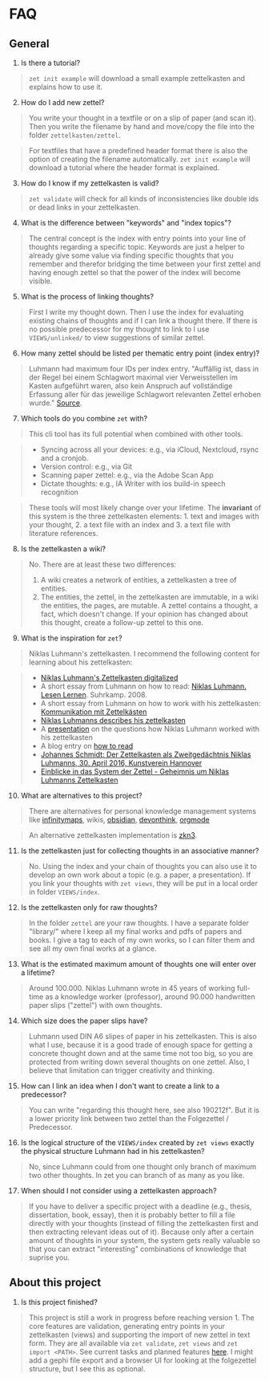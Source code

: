 # FAQ

## General

1. Is there a tutorial?

> `zet init example` will download a small example zettelkasten and explains how to use it.

2. How do I add new zettel?

> You write your thought in a textfile or on a slip of paper (and scan it). Then you write the filename by hand and move/copy the file into the folder `zettelkasten/zettel`.

> For textfiles that have a predefined header format there is also the option of creating the filename automatically. `zet init example` will download a tutorial where the header format is explained.

3. How do I know if my zettelkasten is valid?

> `zet validate` will check for all kinds of inconsistencies like double ids or dead links in your zettelkasten.

4. What is the difference between "keywords" and "index topics"?

> The central concept is the index with entry points into your line of thoughts regarding a specific topic. Keywords are just a helper to already give some value via finding specific thoughts that you remember and therefor bridging the time between your first zettel and having enough zettel so that the power of the index will become visible.

5. What is the process of linking thoughts?

> First I write my thought down. Then I use the index for evaluating existing chains of thoughts and if I can link a thought there. If there is no possible predecessor for my thought to link to I use `VIEWS/unlinked/` to view suggestions of similar zettel.

6. How many zettel should be listed per thematic entry point (index entry)?

> Luhmann had maximum four IDs per index entry.
> "Auffällig ist, dass in der Regel bei einem Schlagwort maximal vier Verweisstellen im Kasten aufgeführt waren, also kein Anspruch auf vollständige Erfassung aller für das jeweilige Schlagwort relevanten Zettel erhoben wurde." [Source](https://niklas-luhmann-archiv.de/nachlass/zettelkasten).

7. Which tools do you combine `zet` with?

> This cli tool has its full potential when combined with other tools.

> * Syncing across all your devices: e.g., via iCloud, Nextcloud, rsync and a cronjob.
> * Version control: e.g., via Git
> * Scanning paper zettel: e.g., via the Adobe Scan App
> * Dictate thoughts: e.g., IA Writer with ios build-in speech recognition

> These tools will most likely change over your lifetime. The **invariant** of this system is the three zettelkasten elements: 1. text and images with your thought, 2. a text file with an index and 3. a text file with  literature references.

8. Is the zettelkasten a wiki?

> No. There are at least these two differences:
> 1. A wiki creates a network of entities, a zettelkasten a tree of entities.
> 2. The entities, the zettel, in the zettelkasten are immutable, in a wiki the entities, the pages, are mutable. A zettel contains a thought, a fact, which doesn't change. If your opinion has changed about this thought, create a follow-up zettel to this one.

9. What is the inspiration for `zet`?

> Niklas Luhmann's zettelkasten. I recommend the following content for learning about his zettelkasten:

> * [Niklas Luhmann's Zettelkasten digitalized](http://ds.ub.uni-bielefeld.de/viewer/collections/zettelkasten/)
> * A short essay from Luhmann on how to read: [Niklas Luhmann. Lesen Lernen](https://media.suhrkamp.de/mediadelivery/asset/cf9bb33d79fa476095a84f881aa0ca59/schriften-zu-kunst-und-literatur_9783518294727_leseprobe.pdf?contentdisposition=inline). Suhrkamp. 2008.
> * A short essay from Luhmann on how to work with his zettelkasten: [Kommunikation mit Zettelkästen](https://ckrybus.com/static/papers/luhmann1981.pdf)
> * [Niklas Luhmanns describes his zettelkasten](https://www.youtube.com/watch?v=mCFP5i_0ibE)
> * A [presentation](https://strengejacke.files.wordpress.com/2015/10/introduction-into-luhmanns-zettelkasten-thinking.pdf) on the questions how Niklas Luhmann worked with his zettelkasten 
> * A blog entry on [how to read](https://strengejacke.wordpress.com/2007/08/04/lesen-lernen/)
> * [Johannes Schmidt: Der Zettelkasten als Zweitgedächtnis Niklas Luhmanns, 30. April 2016, Kunstverein Hannover](https://vimeo.com/173128404)
> * [Einblicke in das System der Zettel - Geheimnis um Niklas Luhmanns Zettelkasten](https://www.youtube.com/watch?v=4veq2i3teVk)

10. What are alternatives to this project?

> There are alternatives for personal knowledge management systems like [infinitymaps](https://infinitymaps.io/imapping-tool/), wikis, [obsidian](https://obsidian.md/), [devonthink](https://www.devontechnologies.com/de/apps/devonthink), [orgmode](https://orgmode.org/)

> An alternative zettelkasten implementation is [zkn3](http://zettelkasten.danielluedecke.de/).

11. Is the zettelkasten just for collecting thoughts in an associative manner?

> No. Using the index and your chain of thoughts you can also use it to develop an own work about a topic (e.g. a paper, a presentation). If you link your thoughts with `zet views`, they will be put in a local order in folder `VIEWS/index`.

12. Is the zettelkasten only for raw thoughts?

> In the folder `zettel` are your raw thoughts. I have a separate folder "library/" where I keep all my final works and pdfs of papers and books. I give a tag to each of my own works, so I can filter them and see all my own final works at a glance.

13. What is the estimated maximum amount of thoughts one will enter over a lifetime?

> Around 100.000. Niklas Luhmann wrote in 45 years of working full-time as a knowledge worker (professor), around 90.000 handwritten paper slips ("zettel") with own thoughts.

14. Which size does the paper slips have?

> Luhmann used DIN A6 slipes of paper in his zettelkasten. This is also what I use, because it is a good trade of enough space for getting a concrete thought down and at the same time not too big, so you are protected from writing down several thoughts on one zettel. Also, I believe that limitation can trigger creativity and thinking.

15. How can I link an idea when I don't want to create a link to a predecessor?

> You can write "regarding this thought here, see also 190212f". But it is a lower priority link between two zettel than the Folgezettel / Predecessor.

16. Is the logical structure of the `VIEWS/index` created by `zet views` exactly the physical structure Luhmann had in his
    zettelkasten?

> No, since Luhmann could from one thought only branch of maximum two other thoughts. In zet you can branch of as many as you like.

17. When should I not consider using a zettelkasten approach?

> If you have to deliver a specific project with a deadline (e.g., thesis, dissertation, book, essay), then it is probably better to fill a file directly with your thoughts (instead of filling the zettelkasten first and then extracting relevant ideas out of it). Because only after a certain amount of thoughts in your system, the system gets really valuable so that you can extract "interesting" combinations of knowledge that suprise you.

## About this project


1. Is this project finished?

> This project is still a work in progress before reaching version 1. The core features are validation, generating entry points in your zettelkasten (views) and supporting the import of new zettel in text form. They are all available via `zet validate`, `zet views` and `zet import <PATH>`. See current tasks and planned features [here](./TODO.md).
> I might add a gephi file export and a browser UI for looking at the folgezettel structure, but I see this as optional.


